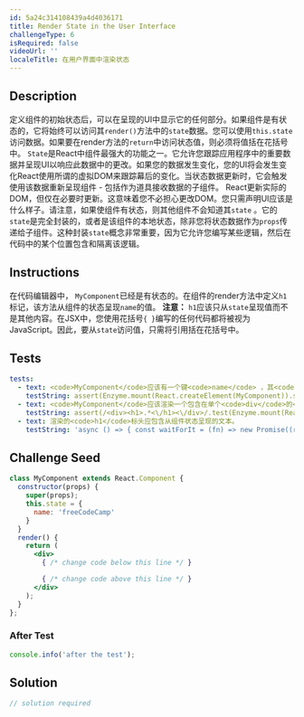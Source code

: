 ```yaml
---
id: 5a24c314108439a4d4036171
title: Render State in the User Interface
challengeType: 6
isRequired: false
videoUrl: ''
localeTitle: 在用户界面中渲染状态
---
```


## Description
<section id="description">定义组件的初始状态后，可以在呈现的UI中显示它的任何部分。如果组件是有状态的，它将始终可以访问其<code>render()</code>方法中的<code>state</code>数据。您可以使用<code>this.state</code>访问数据。如果要在render方法的<code>return</code>中访问状态值，则必须将值括在花括号中。 <code>State</code>是React中组件最强大的功能之一。它允许您跟踪应用程序中的重要数据并呈现UI以响应此数据中的更改。如果您的数据发生变化，您的UI将会发生变化React使用所谓的虚拟DOM来跟踪幕后的变化。当状态数据更新时，它会触发使用该数据重新呈现组件 - 包括作为道具接收数据的子组件。 React更新实际的DOM，但仅在必要时更新。这意味着您不必担心更改DOM。您只需声明UI应该是什么样子。请注意，如果使组件有状态，则其他组件不会知道其<code>state</code> 。它的<code>state</code>是完全封装的，或者是该组件的本地状态，除非您将状态数据作为<code>props</code>传递给子组件。这种封装<code>state</code>概念非常重要，因为它允许您编写某些逻辑，然后在代码中的某个位置包含和隔离该逻辑。 </section>

## Instructions
<section id="instructions">在代码编辑器中， <code>MyComponent</code>已经是有状态的。在组件的render方法中定义<code>h1</code>标记，该方法从组件的状态呈现<code>name</code>的值。 <strong>注意：</strong> <code>h1</code>应该只从<code>state</code>呈现值而不是其他内容。在JSX中，您使用花括号<code>{ }</code>编写的任何代码都将被视为JavaScript。因此，要从<code>state</code>访问值，只需将引用括在花括号中。 </section>

## Tests
<section id='tests'>

```yml
tests:
  - text: <code>MyComponent</code>应该有一个键<code>name</code> ，其<code>freeCodeCamp</code>值存储在其状态中。
    testString: assert(Enzyme.mount(React.createElement(MyComponent)).state('name') === 'freeCodeCamp', '<code>MyComponent</code> should have a key <code>name</code> with value <code>freeCodeCamp</code> stored in its state.');
  - text: <code>MyComponent</code>应该渲染一个包含在单个<code>div</code>的<code>h1</code>标头。
    testString: assert(/<div><h1>.*<\/h1><\/div>/.test(Enzyme.mount(React.createElement(MyComponent)).html()), '<code>MyComponent</code> should render an <code>h1</code> header enclosed in a single <code>div</code>.');
  - text: 渲染的<code>h1</code>标头应包含从组件状态呈现的文本。
    testString: 'async () => { const waitForIt = (fn) => new Promise((resolve, reject) => setTimeout(() => resolve(fn()), 250)); const mockedComponent = Enzyme.mount(React.createElement(MyComponent)); const first = () => { mockedComponent.setState({ name: ''TestName'' });   return waitForIt(() => mockedComponent.html()) }; const firstValue = await first(); assert(firstValue === ''<div><h1>TestName</h1></div>'', ''The rendered <code>h1</code> header should contain text rendered from the component&apos;s state.'');};'

```

</section>

## Challenge Seed
<section id='challengeSeed'>

<div id='jsx-seed'>

```jsx
class MyComponent extends React.Component {
  constructor(props) {
    super(props);
    this.state = {
      name: 'freeCodeCamp'
    }
  }
  render() {
    return (
      <div>
        { /* change code below this line */ }

        { /* change code above this line */ }
      </div>
    );
  }
};

```

</div>


### After Test
<div id='jsx-teardown'>

```js
console.info('after the test');
```

</div>

</section>

## Solution
<section id='solution'>

```js
// solution required
```
</section>
